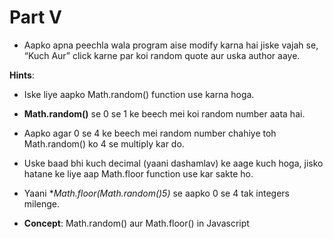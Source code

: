 # Part V

- Aapko apna peechla wala program aise modify karna hai jiske vajah se, “Kuch Aur” click karne par koi random quote aur uska author aaye.

**Hints**:

- Iske liye aapko Math.random() function use karna hoga.

- **Math.random()** se 0 se 1 ke beech mei koi random number aata hai.

- Aapko agar 0 se 4 ke beech mei random number chahiye toh Math.random() ko 4 se multiply kar do.

- Uske baad bhi kuch decimal (yaani dashamlav) ke aage kuch hoga, jisko hatane ke liye aap Math.floor function use kar sakte ho.

- Yaani **Math.floor(Math.random()*5)** se aapko 0 se 4 tak integers milenge.

- **Concept**: Math.random() aur Math.floor() in Javascript
